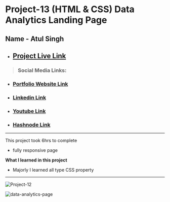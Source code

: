 # Project-13 (HTML & CSS) Data Analytics Landing Page

## Name - Atul Singh

- ## [Project Live Link](https://fsjs2-12th-dec-project-13.netlify.app/)

> ### Social Media Links:

- ### [Portfolio Website Link](https://www.findcoder.io/u/atulsinghatul)
- ### [Linkedin Link](https://www.linkedin.com/in/atul-singh-082529249/)
- ### [Youtube Link](https://www.youtube.com/channel/UCBNc9Vs9mAFxnAKjzWRqDFQ)
- ### [Hashnode Link](https://atulsinghatul.hashnode.dev/)

---

This project took 6hrs to complete

- fully responsive page

**What I learned in this project**

- Majorly I learned all type CSS property

---

![Project-12](https://img.shields.io/badge/HTML%20%26%20CSS-Project--12-skyblue)

![data-analytics-page](https://user-images.githubusercontent.com/112545072/210030438-2d31b90d-feeb-4b4a-8676-01ac62302b00.png)
